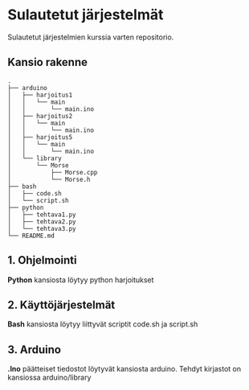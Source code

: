# Sulautetut järjestelmät 
Sulautetut järjestelmien kurssia varten repositorio.

## Kansio rakenne
```Directory
.
├── arduino
│   ├── harjoitus1
│   │   └── main
│   │       └── main.ino
│   ├── harjoitus2
│   │   └── main
│   │       └── main.ino
│   ├── harjoitus5
│   │   └── main
│   │       └── main.ino
│   └── library
│       └── Morse
│           ├── Morse.cpp
│           └── Morse.h
├── bash
│   ├── code.sh
│   └── script.sh
├── python
│   ├── tehtava1.py
│   ├── tehtava2.py
│   └── tehtava3.py
└── README.md

```

## 1. Ohjelmointi
**Python** kansiosta löytyy python harjoitukset

## 2. Käyttöjärjestelmät
**Bash** kansiosta löytyy liittyvät scriptit code.sh ja script.sh

## 3. Arduino
**.Ino** päätteiset tiedostot löytyvät kansiosta arduino. Tehdyt kirjastot on kansiossa arduino/library 
